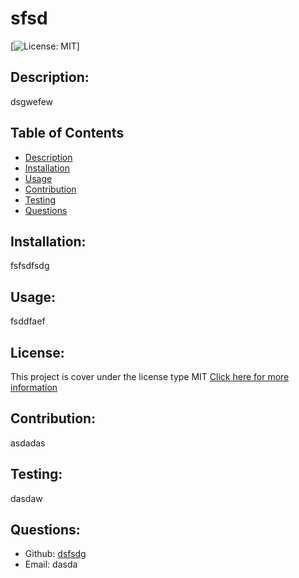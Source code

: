 # sfsd

  [![License: MIT](https://img.shields.io/badge/License-MIT-yellow.svg)]

  ## Description:
  dsgwefew

  ## Table of Contents
  - [Description](#description)
  - [Installation](#installation)
  - [Usage](#usage)
  - [Contribution](#contribution)
  - [Testing](#testing)
  - [Questions](#questions)

  ## Installation:
  fsfsdfsdg

  ## Usage:
  fsddfaef

  ## License:
  This project is cover under the license type MIT
  [Click here for more information](https://opensource.org/licenses/MIT)

  ## Contribution:
  asdadas

  ## Testing:
  dasdaw

  ## Questions:
  - Github: [dsfsdg](https://github.com/dsfsdg)
  - Email: dasda 
